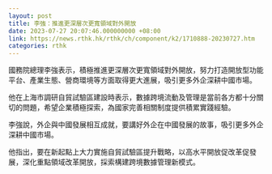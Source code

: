 ```yaml
---
layout: post
title: 李強：推進更深層次更寬領域對外開放
date: 2023-07-27 20:07:46.000000000 +08:00
link: https://news.rthk.hk/rthk/ch/component/k2/1710888-20230727.htm
categories: rthk
---
```


國務院總理李強表示，積極推進更深層次更寬領域對外開放，努力打造開放型功能平台、產業生態、營商環境等方面取得更大進展，吸引更多外企深耕中國市場。

他在上海市調研自貿試驗區建設時表示，數據跨境流動及管理是當前各方都十分關切的問題，希望企業積極探索，為國家完善相關制度提供積累實踐經驗。

李強說，外企與中國發展相互成就，要講好外企在中國發展的故事，吸引更多外企深耕中國市場。

他指出，要在新起點上大力實施自貿試驗區提升戰略，以高水平開放促改革促發展，深化重點領域改革開放，採索構建跨境數據管理新模式。
